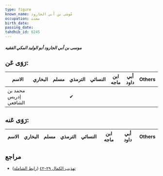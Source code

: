 ```yaml
---
type: figure
known_name: مُوسَى بن أَبي الجارود
occupation: محدث
birth_date:
passing_date:
tahdhib_id: 6245
---
```

##### موسى بن أبي الجارود أبو الوليد المكي الفقيه

## رَوَى عَن:
| الاسم                 | البخاري | مسلم | الترمذي | النسائي | ابن ماجه | أبي داود | Others |
| --------------------- | ------- | ---- | ------- | ------- | -------- | -------- | ------ |
| محمد بن إدريس الشافعي |         |      | ✔       |         |          |          |        |
## رَوَى عَنه:
| الاسم | البخاري | مسلم | الترمذي | النسائي | ابن ماجه | أبي داود | Others |
| ----- | ------- | ---- | ------- | ------- | -------- | -------- | ------ |
## مراجع
- [تهذيب الكمال ٢٩-٤٢](obsidian://open?vault=Tahdhib-al-Kamal&file=Figures/٦٢٤٥-موسى%20بن%20أبي%20الجارود%20أبو%20الوليد%20المكي%20الفقيه) ([رابط الشاملة](https://shamela.ws/book/3722/15613))
